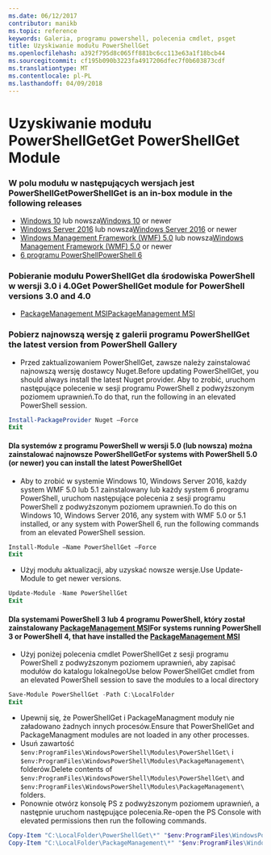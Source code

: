 ```yaml
---
ms.date: 06/12/2017
contributor: manikb
ms.topic: reference
keywords: Galeria, programu powershell, polecenia cmdlet, psget
title: Uzyskiwanie modułu PowerShellGet
ms.openlocfilehash: a392f795d8c065ff881bc6cc113e63a1f18bcb44
ms.sourcegitcommit: cf195b090b3223fa4917206dfec7f0b603873cdf
ms.translationtype: MT
ms.contentlocale: pl-PL
ms.lasthandoff: 04/09/2018
---
```

<a name="get-powershellget-module"></a><span data-ttu-id="ba403-103">Uzyskiwanie modułu PowerShellGet</span><span class="sxs-lookup"><span data-stu-id="ba403-103">Get PowerShellGet Module</span></span>
========================

### <a name="powershellget-is-an-in-box-module-in-the-following-releases"></a><span data-ttu-id="ba403-104">W polu modułu w następujących wersjach jest PowerShellGet</span><span class="sxs-lookup"><span data-stu-id="ba403-104">PowerShellGet is an in-box module in the following releases</span></span>
- <span data-ttu-id="ba403-105">[Windows 10](https://www.microsoft.com/windows/get-windows-10) lub nowsza</span><span class="sxs-lookup"><span data-stu-id="ba403-105">[Windows 10](https://www.microsoft.com/windows/get-windows-10) or newer</span></span>
- <span data-ttu-id="ba403-106">[Windows Server 2016](https://technet.microsoft.com/windows-server-docs/get-started/windows-server-2016) lub nowsza</span><span class="sxs-lookup"><span data-stu-id="ba403-106">[Windows Server 2016](https://technet.microsoft.com/windows-server-docs/get-started/windows-server-2016) or newer</span></span>
- <span data-ttu-id="ba403-107">[Windows Management Framework (WMF) 5.0](https://www.microsoft.com/download/details.aspx?id=50395) lub nowsza</span><span class="sxs-lookup"><span data-stu-id="ba403-107">[Windows Management Framework (WMF) 5.0](https://www.microsoft.com/download/details.aspx?id=50395) or newer</span></span>
- [<span data-ttu-id="ba403-108">6 programu PowerShell</span><span class="sxs-lookup"><span data-stu-id="ba403-108">PowerShell 6</span></span>](https://github.com/PowerShell/PowerShell/releases)

### <a name="get-powershellget-module-for-powershell-versions-30-and-40"></a><span data-ttu-id="ba403-109">Pobieranie modułu PowerShellGet dla środowiska PowerShell w wersji 3.0 i 4.0</span><span class="sxs-lookup"><span data-stu-id="ba403-109">Get PowerShellGet module for PowerShell versions 3.0 and 4.0</span></span>
- [<span data-ttu-id="ba403-110">PackageManagement MSI</span><span class="sxs-lookup"><span data-stu-id="ba403-110">PackageManagement MSI</span></span>](http://go.microsoft.com/fwlink/?LinkID=746217&clcid=0x409)

### <a name="get-the-latest-version-from-powershell-gallery"></a><span data-ttu-id="ba403-111">Pobierz najnowszą wersję z galerii programu PowerShell</span><span class="sxs-lookup"><span data-stu-id="ba403-111">Get the latest version from PowerShell Gallery</span></span>

- <span data-ttu-id="ba403-112">Przed zaktualizowaniem PowerShellGet, zawsze należy zainstalować najnowszą wersję dostawcy Nuget.</span><span class="sxs-lookup"><span data-stu-id="ba403-112">Before updating PowerShellGet, you should always install the latest Nuget provider.</span></span> <span data-ttu-id="ba403-113">Aby to zrobić, uruchom następujące polecenie w sesji programu PowerShell z podwyższonym poziomem uprawnień.</span><span class="sxs-lookup"><span data-stu-id="ba403-113">To do that, run the following in an elevated PowerShell session.</span></span>
```powershell
Install-PackageProvider Nuget –Force
Exit
```

#### <a name="for-systems-with-powershell-50-or-newer-you-can-install-the-latest-powershellget"></a><span data-ttu-id="ba403-114">Dla systemów z programu PowerShell w wersji 5.0 (lub nowsza) można zainstalować najnowsze PowerShellGet</span><span class="sxs-lookup"><span data-stu-id="ba403-114">For systems with PowerShell 5.0 (or newer) you can install the latest PowerShellGet</span></span>
- <span data-ttu-id="ba403-115">Aby to zrobić w systemie Windows 10, Windows Server 2016, każdy system WMF 5.0 lub 5.1 zainstalowany lub każdy system 6 programu PowerShell, uruchom następujące polecenia z sesji programu PowerShell z podwyższonym poziomem uprawnień.</span><span class="sxs-lookup"><span data-stu-id="ba403-115">To do this on Windows 10, Windows Server 2016, any system with WMF 5.0 or 5.1 installed, or any system with PowerShell 6, run the following commands from an elevated PowerShell session.</span></span>
```powershell
Install-Module –Name PowerShellGet –Force
Exit
```

- <span data-ttu-id="ba403-116">Użyj modułu aktualizacji, aby uzyskać nowsze wersje.</span><span class="sxs-lookup"><span data-stu-id="ba403-116">Use Update-Module to get newer versions.</span></span>
```powershell
Update-Module -Name PowerShellGet
Exit
```

#### <a name="for-systems-running-powershell-3-or-powershell-4-that-have-installed-the-packagemanagement-msihttpgomicrosoftcomfwlinklinkid746217clcid0x409"></a><span data-ttu-id="ba403-117">Dla systemami PowerShell 3 lub 4 programu PowerShell, który został zainstalowany [PackageManagement MSI](http://go.microsoft.com/fwlink/?LinkID=746217&clcid=0x409)</span><span class="sxs-lookup"><span data-stu-id="ba403-117">For systems running PowerShell 3 or PowerShell 4, that have installed the [PackageManagement MSI](http://go.microsoft.com/fwlink/?LinkID=746217&clcid=0x409)</span></span>

- <span data-ttu-id="ba403-118">Użyj poniżej polecenia cmdlet PowerShellGet z sesji programu PowerShell z podwyższonym poziomem uprawnień, aby zapisać modułów do katalogu lokalnego</span><span class="sxs-lookup"><span data-stu-id="ba403-118">Use below PowerShellGet cmdlet from an elevated PowerShell session to save the modules to a local directory</span></span>

```powershell
Save-Module PowerShellGet -Path C:\LocalFolder
Exit
```

- <span data-ttu-id="ba403-119">Upewnij się, że PowerShellGet i PackageManagment moduły nie załadowano żadnych innych procesów.</span><span class="sxs-lookup"><span data-stu-id="ba403-119">Ensure that PowerShellGet and PackageManagment modules are not loaded in any other processes.</span></span>
- <span data-ttu-id="ba403-120">Usuń zawartość `$env:ProgramFiles\WindowsPowerShell\Modules\PowerShellGet\` i `$env:ProgramFiles\WindowsPowerShell\Modules\PackageManagement\` folderów.</span><span class="sxs-lookup"><span data-stu-id="ba403-120">Delete contents of `$env:ProgramFiles\WindowsPowerShell\Modules\PowerShellGet\` and  `$env:ProgramFiles\WindowsPowerShell\Modules\PackageManagement\` folders.</span></span>
- <span data-ttu-id="ba403-121">Ponownie otwórz konsolę PS z podwyższonym poziomem uprawnień, a następnie uruchom następujące polecenia.</span><span class="sxs-lookup"><span data-stu-id="ba403-121">Re-open the PS Console with elevated permissions then run the following commands.</span></span>

```powershell
Copy-Item "C:\LocalFolder\PowerShellGet\*" "$env:ProgramFiles\WindowsPowerShell\Modules\PowerShellGet\" -Recurse -Force
Copy-Item "C:\LocalFolder\PackageManagement\*" "$env:ProgramFiles\WindowsPowerShell\Modules\PackageManagement\" -Recurse -Force
```